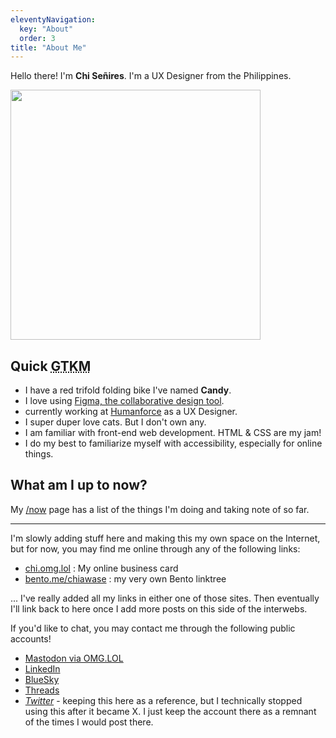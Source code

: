 ```yaml
---
eleventyNavigation:
  key: "About"
  order: 3
title: "About Me"
---
```

<div class="h-card">

Hello there! I'm <span class="p-name">**Chi Señires**</span>. I'm a <span class="p-job-title">UX Designer</span> from the <span class="p-country-name">Philippines</span>.

<img src="/img/chi/chi.jpg" alt="" width="400" height="400" class="chi-image u-photo">

## Quick <abbr title="Getting to Know Me">GTKM</abbr>
- I have a red trifold folding bike I've named **Candy**.
- I love using [Figma, the collaborative design tool](https://figma.com).
- currently working at <a href="https://humanforce.com" class="p-org">Humanforce</a> as a UX Designer.
- I super duper love cats. But I don't own any.
- I am familiar with front-end web development. HTML & CSS are my jam!
- I do my best to familiarize myself with accessibility, especially for online things.

## What am I up to now?
My [/now](/now/) page has a list of the things I'm doing and taking note of so far.

---

I'm slowly adding stuff here and making this my own space on the Internet, but for now, you may find me online through any of the following links:

- [chi.omg.lol](https://chi.omg.lol) : My online business card
- [bento.me/chiawase](https://bento.me/chiawase) : my very own Bento linktree

... I've really added all my links in either one of those sites. Then eventually I'll link back to here once I add more posts on this side of the interwebs.

If you'd like to chat, you may contact me through the following public accounts!
- [Mastodon via OMG.LOL](https://social.lol/@chi)
- [LinkedIn](https://linkedin.com/in/chisenires)
- [BlueSky](https://bsky.app/profile/chisenires.design)
- [Threads](https://threads.net/@_chiawase)
- _[Twitter](https://twitter.com/ChiSenires)_ - keeping this here as a reference, but I technically stopped using this after it became X. I just keep the account there as a remnant of the times I would post there.

<img src="/img/chi/chi-02.png" alt="" class="chi-image">

</div>